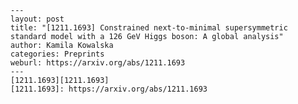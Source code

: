     ---
    layout: post
    title: "[1211.1693] Constrained next-to-minimal supersymmetric standard model with a 126 GeV Higgs boson: A global analysis"
    author: Kamila Kowalska
    categories: Preprints
    weburl: https://arxiv.org/abs/1211.1693
    ---
    [1211.1693][1211.1693]
    [1211.1693]: https://arxiv.org/abs/1211.1693
